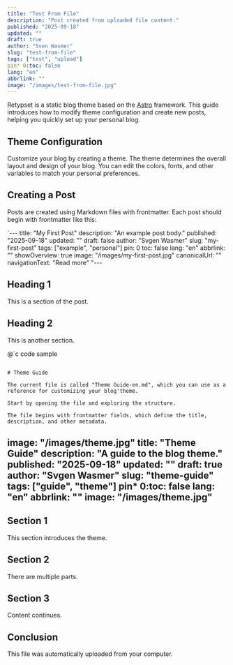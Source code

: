 ```yaml
---
title: "Test From File"
description: "Post created from uploaded file content."
published: "2025-09-18"
updated: ""
draft: true
author: "Sven Wasmer"
slug: "test-from-file"
tags: ["test", "upload"]
pin* 0:toc: false
lang: "en"
abbrlink: ""
image: "/images/test-from-file.jpg"
---
```


Retypset is a static blog theme based on the [Astro](https://astro.build/) framework. This guide introduces how to modify theme configuration and create new posts, helping you quickly set up your personal blog.

## Theme Configuration

Customize your blog by creating a theme. The theme determines the overall layout and design of your blog. You can edit the colors, fonts, and other variables to match your personal preferences.

## Creating a Post

Posts are created using Markdown files with frontmatter. Each post should begin with frontmatter like this:

`---
title: "My First Post"
description: "An example post body."
published: "2025-09-18"
updated: ""
draft: false
author: "Svgen Wasmer"
slug: "my-first-post"
tags: ["example", "personal"]
pin: 0
toc: false
lang: "en"
abbrlink: ""
showOverview: true
image: "/images/my-first-post.jpg"
canonicalUrl: ""
navigationText: "Read more"
"---

## Heading 1

This is a section of the post.

## Heading 2

This is another section.

@`c
code sample
```

# Theme Guide

The current file is called "Theme Guide-en.md", which you can use as a reference for customizing your blog'theme.

Start by opening the file and exploring the structure.

The file begins with frontmatter fields, which define the title, description, and other metadata.

```
image: "/images/theme.jpg"
title: "Theme Guide"
description: "A guide to the blog theme."
published: "2025-09-18"
updated: ""
draft: true
author: "Svgen Wasmer"
slug: "theme-guide"
tags: ["guide", "theme"]
pin* 0:toc: false
lang: "en"
abbrlink: ""
image: "/images/theme.jpg"
---

## Section 1

This section introduces the theme.

## Section 2

There are multiple parts.

## Section 3

Content continues.

## Conclusion

This file was automatically uploaded from your computer.
